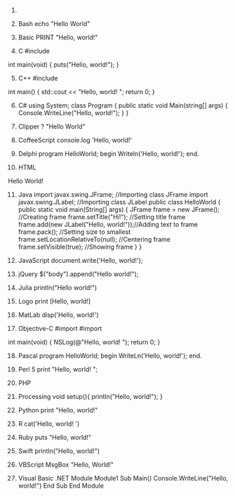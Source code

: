 1.

2. Bash
echo "Hello World"

3. Basic
PRINT "Hello, world!"​
 
4. C
#include 
 
int main(void)
{
    puts("Hello, world!");
}
 
5. C++
#include 
 
int main()
{
    std::cout << "Hello, world!
";
    return 0;
}
 
6. C#
using System;
class Program
{
    public static void Main(string[] args)
    {
        Console.WriteLine("Hello, world!");
    }
}
 
7. Clipper
? "Hello World"
 
8. CoffeeScript
console.log 'Hello, world!'
 
9. Delphi
program HelloWorld;
begin
  Writeln('Hello, world!');
end.
 
10. HTML

 Hello World!
 
11. Java
import javax.swing.JFrame;  //Importing class JFrame
import javax.swing.JLabel;  //Importing class JLabel
public class HelloWorld {
    public static void main(String[] args) {
        JFrame frame = new JFrame();           //Creating frame
        frame.setTitle("Hi!");                 //Setting title frame
        frame.add(new JLabel("Hello, world!"));//Adding text to frame
        frame.pack();                          //Setting size to smallest
        frame.setLocationRelativeTo(null);     //Centering frame
        frame.setVisible(true);                //Showing frame
    }
}
 
12. JavaScript
document.write('Hello, world!');
 
13. jQuery
$("body").append("Hello world!");
 
14. Julia
println("Hello world!")
 
15. Logo
print [Hello, world!]
 
16. MatLab
disp('Hello, world!')
 
17. Objective-C
#import 
#import 
 
int main(void)
{
    NSLog(@"Hello, world!
");
    return 0;
}
 
18. Pascal
program HelloWorld;
begin
  WriteLn('Hello, world!');
end.
 
19. Perl 5
print "Hello, world!
";
 
20. PHP

 
 
21. Processing
void setup(){
  println("Hello, world!");
}
 
22. Python
print "Hello, world!"
 
23. R
cat('Hello, world!
')
 
24. Ruby
puts "Hello, world!"
 
25. Swift
println("Hello, world!")
 
26. VBScript
MsgBox "Hello, World!"
 
27. Visual Basic .NET
Module Module1
    Sub Main()
        Console.WriteLine("Hello, world!")
    End Sub
End Module
